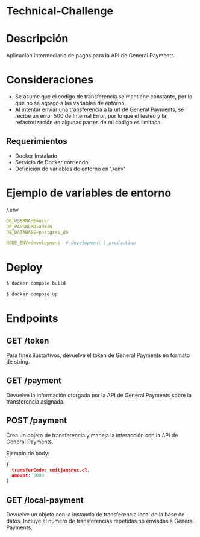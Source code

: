 # Technical-Challenge

# Descripción

Aplicación intermediaria de pagos para la API de General Payments

# Consideraciones
- Se asume que el código de transferencia se mantiene constante, por lo que no se agregó a las variables de entorno.
- Al intentar enviar una transferencia a la url de General Payments, se recibe un error 500 de Internal Error, por lo que el testeo y la refactorización en algunas partes de mi código es limitada.


## Requerimientos
 - Docker Instalado
 - Servicio de Docker corriendo.
 - Definicion de variables de entorno en './env'

# Ejemplo de variables de entorno


/.env
```yaml
DB_USERNAME=user
DB_PASSWORD=admin
DB_DATABASE=postgres_db

NODE_ENV=development  # development | production
```


# Deploy 

```bash
$ docker compose build
```

```bash
$ docker compose up
```

# Endpoints

## GET /token

Para fines ilustartivos, devuelve el token de General Payments en formato de string.

## GET /payment

Devuelve la información otorgada por la API de General Payments sobre la transferencia asignada.

## POST /payment

Crea un objeto de transferencia y maneja la interacción con la API de General Payments.

Ejemplo de body:

```json
{
  transferCode: smitjans@uc.cl,
  amount: 5000
}
```

## GET /local-payment

Devuelve un objeto con la instancia de transferencia local de la base de datos. Incluye el número de transferencias repetidas no enviadas a General Payments.